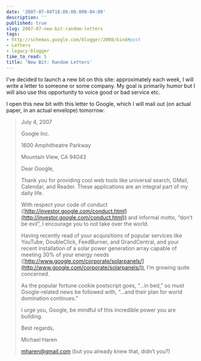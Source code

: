 ```yaml
---
date: '2007-07-04T18:08:00.000-04:00'
description: ''
published: true
slug: 2007-07-new-bit-random-letters
tags:
- http://schemas.google.com/blogger/2008/kind#post
- Letters
- legacy-blogger
time_to_read: 5
title: 'New Bit: Random Letters'
---
```


I've decided to launch a new bit on this site: approximately each week, I will write a letter to someone or some company. My goal is primarily humor but I will also use this opportunity to voice good or bad service etc.

I open this new bit with this letter to Google, which I will mail out (on actual paper, in an actual envelope) tomorrow:

<blockquote>July 4, 2007

Google Inc.

1600 Amphitheatre Parkway

Mountain View, CA 94043

Dear Google,

Thank you for providing cool web tools like universal search, GMail, Calendar, and Reader. These applications are an integral part of my daily life.

With respect your code of conduct ([http://investor.google.com/conduct.html](http://investor.google.com/conduct.html)) and informal motto, “don’t be evil”, I encourage you to not take over the world.

Having recently read of your acquisitions of popular services like YouTube, DoubleClick, FeedBurner, and GrandCentral, and your recent installation of a solar power generation array capable of meeting 30% of your energy needs ([http://www.google.com/corporate/solarpanels/](http://www.google.com/corporate/solarpanels/)), I’m growing quite concerned.

As the popular fortune cookie postscript goes, “…in bed,” so must Google-related news be followed with, “…and their plan for world domination continues.”

I urge you, Google, be mindful of this incredible power you are building.

Best regards,

Michael Haren

mharen@gmail.com (but you already knew that, didn’t you?)</blockquote>
